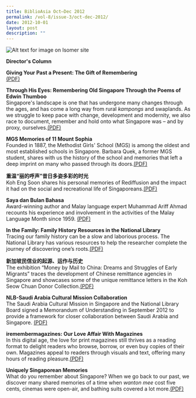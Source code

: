 ```yaml
---
title: BiblioAsia Oct–Dec 2012
permalink: /vol-8/issue-3/oct-dec-2012/
date: 2012-10-01
layout: post
description: ""
---
```

![Alt text for image on Isomer site](/images/covers/ba8-3.jpg)

<a style="text-decoration: none; font-weight: bold;" href="/vol-8/issue-3/oct-dec-2012/director-column/">Director's Column</a>

<a style="text-decoration: none; font-weight: bold;" href="/vol-8/issue-3/oct-dec-2012/past-present-gift/">Giving Your Past a Present: The Gift of Remembering</a><br>[(PDF)](/files/pdf/vol-8/issue-3/v8-issue3_PastPresent.pdf)

<a style="text-decoration: none; font-weight: bold;" href="/vol-8/issue-3/oct-dec-2012/old-singapore-thumboo-poems/">Through His Eyes: Remembering Old Singapore Through the Poems of Edwin Thumboo</a><br>Singapore's landscape is one that has undergone many changes through the ages, and has come a long way from rural *kampongs* and swaplands. As we struggle to keep pace with change, development and modernity, we also race to document, remember and hold onto what Singapore was – and by proxy, ourselves.[(PDF)](/files/pdf/vol-8/issue-3/v8-issue3_EdwinThumboo.pdf)

<a style="text-decoration: none; font-weight: bold;" href="/vol-8/issue-3/oct-dec-2012/mgs-memories-mount-sophia/">MGS Memories of 11 Mount Sophia</a><br>Founded in 1887, the Methodist Girls' School (MGS) is among the oldest and most established schools in Singapore. Barbara Quek, a former MGS student, shares with us the history of the school and memories that left a deep imprint on many who passed through its doors.[(PDF)](/files/pdf/vol-8/issue-3/v8-issue3_MGSMemories.pdf)

**重温“丽的呼声”昔日多姿多彩的时光**<br>
Koh Eng Soon shares his personal memories of Rediffusion and the impact it had on the social and recreational life of Singaporeans.[(PDF)](/files/pdf/vol-8/issue-3/v8-issue3_Rediffusion.pdf)

**Saya dan Bulan Bahasa**<br>
Award-winning author and Malay language expert Muhammad Ariff Ahmad recounts his experience and involvement in the activities of the Malay Language Month since 1959.  [(PDF)](/files/pdf/vol-8/issue-3/v8-issue3_BulanBahasa.pdf)

**In the Family: Family History Resources in the National Library**<br>
Tracing our family history can be a slow and laborious process. The National Library has various resources to help the researcher complete the journey of discovering one’s roots.[(PDF)](/files/pdf/vol-8/issue-3/v8-issue3_FamilyHistory.pdf)

**新加坡民信业的起源、运作与历史**<br>
The exhibition “Money by Mail to China: Dreams and Struggles of Early Migrants” traces the development of Chinese remittance agencies in Singapore and showcases some of the unique remittance letters in the Koh Seow Chuan Donor Collection.[(PDF)](/files/pdf/vol-8/issue-3/v8-issue3_MoneyMail.pdf)

**NLB-Saudi Arabia Cultural Mission Collaboration**<br>
The Saudi Arabia Cultural Mission in Singapore and the National Library Board signed a Memorandum of Understanding in September 2012 to provide a framework for closer collaboration between Saudi Arabia and Singapore.  [(PDF)](/files/pdf/vol-8/issue-3/v8-issue3_SaudiArabia.pdf)

**iremembermagazines: Our Love Affair With Magazines**<br>
In this digital age, the love for print magazines still thrives as a reading format to delight readers who browse, borrow, or even buy copies of their own. Magazines appeal to readers through visuals and text, offering many hours of reading pleasure.[(PDF)](/files/pdf/vol-8/issue-3/v8-issue3_iRememberMagazines.pdf)

**Uniquely Singaporean Memories**<br>
What do you remember about Singapore? When we go back to our past, we discover many shared memories of a time when *wanton mee* cost five cents, cinemas were open-air, and bathing suits covered a lot more.[(PDF)](/files/pdf/vol-8/issue-3/v8-issue3_SingaporeanMemories.pdf)